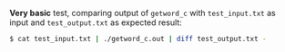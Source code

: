 **Very basic** test, comparing output of `getword_c` with `test_input.txt` as input and `test_output.txt` as expected result:

```bash
$ cat test_input.txt | ./getword_c.out | diff test_output.txt -
```
